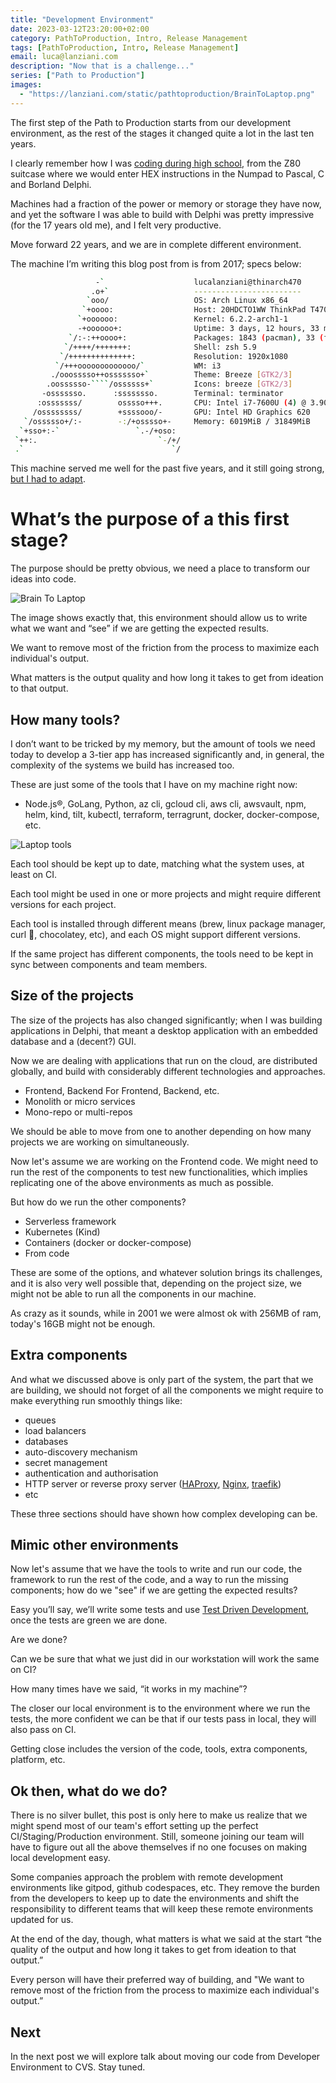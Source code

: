 ```yaml
---
title: "Development Environment"
date: 2023-03-12T23:20:00+02:00
category: PathToProduction, Intro, Release Management
tags: [PathToProduction, Intro, Release Management]
email: luca@lanziani.com
description: "Now that is a challenge..."
series: ["Path to Production"]
images:
  - "https://lanziani.com/static/pathtoproduction/BrainToLaptop.png"
---
```


The first step of the Path to Production starts from our development environment, as the rest of the stages it changed quite a lot in the last ten years.

I clearly remember how I was [coding during high school](https://lanziani.com/posts/2022/11/coding-during-high-school/), from the Z80 suitcase where we would enter HEX instructions in the Numpad to Pascal, C and Borland Delphi.

Machines had a fraction of the power or memory or storage they have now, and yet the software I was able to build with Delphi was pretty impressive (for the 17 years old me), and I felt very productive.

<!--more-->

Move forward 22 years, and we are in complete different environment.

The machine I’m writing this blog post from is from 2017; specs below:

```bash
                   -`                    lucalanziani@thinarch470 
                  .o+`                   ------------------------ 
                 `ooo/                   OS: Arch Linux x86_64 
                `+oooo:                  Host: 20HDCTO1WW ThinkPad T470 
               `+oooooo:                 Kernel: 6.2.2-arch1-1 
               -+oooooo+:                Uptime: 3 days, 12 hours, 33 mins 
             `/:-:++oooo+:               Packages: 1843 (pacman), 33 (flatpak) 
            `/++++/+++++++:              Shell: zsh 5.9 
           `/++++++++++++++:             Resolution: 1920x1080 
          `/+++ooooooooooooo/`           WM: i3 
         ./ooosssso++osssssso+`          Theme: Breeze [GTK2/3] 
        .oossssso-````/ossssss+`         Icons: breeze [GTK2/3] 
       -osssssso.      :ssssssso.        Terminal: terminator 
      :osssssss/        osssso+++.       CPU: Intel i7-7600U (4) @ 3.900GHz 
     /ossssssss/        +ssssooo/-       GPU: Intel HD Graphics 620 
   `/ossssso+/:-        -:/+osssso+-     Memory: 6019MiB / 31849MiB 
  `+sso+:-`                 `.-/+oso:
 `++:.                           `-/+/                           
 .`                                 `/
```

 

This machine served me well for the past five years, and it still going strong, [but I had to adapt](https://lanziani.com/posts/2022/03/local-remote-workstation-setup/).

# What’s the purpose of a this first stage?

The purpose should be pretty obvious, we need a place to transform our ideas into code.

![Brain To Laptop](/static/pathtoproduction/BrainToLaptop.png)

The image shows exactly that, this environment should allow us to write what we want and “see” if we are getting the expected results.

We want to remove most of the friction from the process to maximize each individual's output.

What matters is the output quality and how long it takes to get from ideation to that output.

## How many tools?

I don’t want to be tricked by my memory, but the amount of tools we need today to develop a 3-tier app has increased significantly and, in general, the complexity of the systems we build has increased too.

These are just some of the tools that I have on my machine right now:

- Node.js®, GoLang, Python, az cli, gcloud cli, aws cli, awsvault, npm, helm, kind, tilt, kubectl, terraform, terragrunt, docker, docker-compose, etc.

![Laptop tools](/static/pathtoproduction/LaptopTools.png)

Each tool should be kept up to date, matching what the system uses, at least on CI.

Each tool might be used in one or more projects and might require different versions for each project.

Each tool is installed through different means (brew, linux package manager, curl 🙈, chocolatey, etc), and each OS might support different versions.

If the same project has different components, the tools need to be kept in sync between components and team members.

## Size of the projects

The size of the projects has also changed significantly; when I was building applications in Delphi, that meant a desktop application with an embedded database and a (decent?) GUI.

Now we are dealing with applications that run on the cloud, are distributed globally, and build with considerably different technologies and approaches.

- Frontend, Backend For Frontend, Backend, etc.
- Monolith or micro services
- Mono-repo or multi-repos

We should be able to move from one to another depending on how many projects we are working on simultaneously.

Now let's assume we are working on the Frontend code. We might need to run the rest of the components to test new functionalities, which implies replicating one of the above environments as much as possible.

But how do we run the other components?

- Serverless framework
- Kubernetes (Kind)
- Containers (docker or docker-compose)
- From code

These are some of the options, and whatever solution brings its challenges, and it is also very well possible that, depending on the project size, we might not be able to run all the components in our machine.

As crazy as it sounds, while in 2001 we were almost ok with 256MB of ram, today's 16GB might not be enough.

## Extra components

And what we discussed above is only part of the system, the part that we are building, we should not forget of all the components we might require to make everything run smoothly things like:

- queues
- load balancers
- databases
- auto-discovery mechanism
- secret management
- authentication and authorisation
- HTTP server or reverse proxy server ([HAProxy](https://www.haproxy.org/), [Nginx](https://nginx.org/en/), [traefik](https://traefik.io/))
- etc

These three sections should have shown how complex developing can be.

## Mimic other environments

Now let's assume that we have the tools to write and run our code, the framework to run the rest of the code, and a way to run the missing components; how do we "see" if we are getting the expected results?

Easy you’ll say, we’ll write some tests and use [Test Driven Development](https://en.wikipedia.org/wiki/Test-driven_development), once the tests are green we are done.

Are we done?

Can we be sure that what we just did in our workstation will work the same on CI?

How many times have we said, “it works in my machine”?

The closer our local environment is to the environment where we run the tests, the more confident we can be that if our tests pass in local, they will also pass on CI.

Getting close includes the version of the code, tools, extra components, platform, etc.

## Ok then, what do we do?

There is no silver bullet, this post is only here to make us realize that we might spend most of our team's effort setting up the perfect CI/Staging/Production environment. Still, someone joining our team will have to figure out all the above themselves if no one focuses on making local development easy.

Some companies approach the problem with remote development environments like gitpod, github codespaces, etc.
They remove the burden from the developers to keep up to date the environments and shift the responsibility to different teams that will keep these remote environments updated for us.

At the end of the day, though, what matters is what we said at the start “the quality of the output and how long it takes to get from ideation to that output.”

Every person will have their preferred way of building, and "We want to remove most of the friction from the process to maximize each individual's output.”

## Next

In the next post we will explore talk about moving our code from Developer Environment to CVS. Stay tuned.